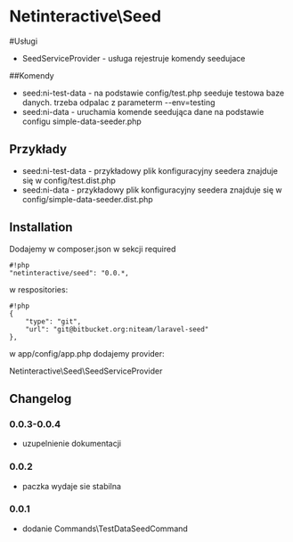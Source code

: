 Netinteractive\Seed
=====================


#Usługi
- SeedServiceProvider - usługa rejestruje komendy seedujace

##Komendy
- seed:ni-test-data - na podstawie config/test.php seeduje testowa baze danych. trzeba odpalac z parameterm --env=testing
- seed:ni-data - uruchamia komende seedująca dane na podstawie configu simple-data-seeder.php

## Przykłady
- seed:ni-test-data - przykładowy plik konfiguracyjny seedera znajduje się w config/test.dist.php
- seed:ni-data - przykładowy plik konfiguracyjny seedera znajduje się w config/simple-data-seeder.dist.php

## Installation

Dodajemy w composer.json w sekcji required
```
#!php
"netinteractive/seed": "0.0.*,
```

w respositories:
```
#!php
{
    "type": "git",
    "url": "git@bitbucket.org:niteam/laravel-seed"
},
```

w app/config/app.php dodajemy provider:

Netinteractive\Seed\SeedServiceProvider

## Changelog

### 0.0.3-0.0.4
 - uzupelnienie dokumentacji

### 0.0.2
 - paczka wydaje sie stabilna

### 0.0.1
 -  dodanie Commands\TestDataSeedCommand